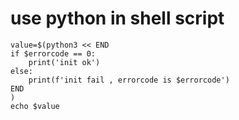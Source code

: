 # use python in shell script

```
value=$(python3 << END
if $errorcode == 0:
    print('init ok')
else:
    print(f'init fail , errorcode is $errorcode')
END
)
echo $value
```